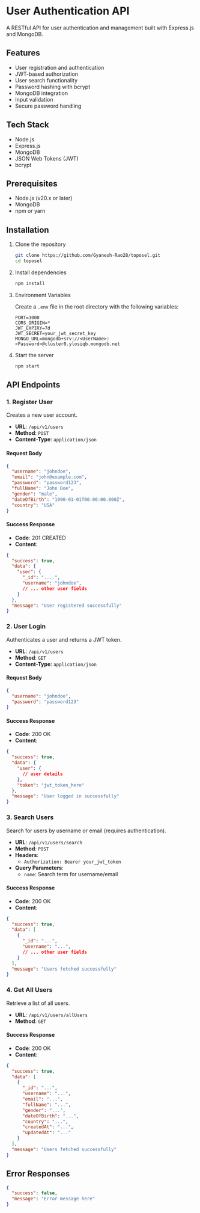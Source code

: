 # User Authentication API

A RESTful API for user authentication and management built with Express.js and MongoDB.

## Features

- User registration and authentication
- JWT-based authorization
- User search functionality
- Password hashing with bcrypt
- MongoDB integration
- Input validation
- Secure password handling

## Tech Stack

- Node.js
- Express.js
- MongoDB
- JSON Web Tokens (JWT)
- bcrypt

## Prerequisites

- Node.js (v20.x or later)
- MongoDB
- npm or yarn

## Installation

1. Clone the repository
   ```bash
   git clone https://github.com/Gyanesh-Rao28/toposel.git
   cd toposel
   ```

2. Install dependencies
   ```bash
   npm install
   ```

3. Environment Variables

   Create a `.env` file in the root directory with the following variables:

   ```env
   PORT=3000
   CORS_ORIGIN=*
   JWT_EXPIRY=7d
   JWT_SECRET=your_jwt_secret_key
   MONGO_URL=mongodb+srv://<UserName>:<Password>@cluster0.ylosiqb.mongodb.net
   ```

4. Start the server
   ```bash
   npm start
   ```

## API Endpoints

### 1. Register User
Creates a new user account.

- **URL**: `/api/v1/users`
- **Method**: `POST`
- **Content-Type**: `application/json`

#### Request Body
```json
{
  "username": "johndoe",
  "email": "john@example.com",
  "password": "password123",
  "fullName": "John Doe",
  "gender": "male",
  "dateOfBirth": "1990-01-01T00:00:00.000Z",
  "country": "USA"
}
```

#### Success Response
- **Code**: 201 CREATED
- **Content**:
```json
{
  "success": true,
  "data": {
    "user": {
      "_id": "....",
      "username": "johndoe",
      // ... other user fields
    }
  },
  "message": "User registered successfully"
}
```

### 2. User Login
Authenticates a user and returns a JWT token.

- **URL**: `/api/v1/users`
- **Method**: `GET`
- **Content-Type**: `application/json`

#### Request Body
```json
{
  "username": "johndoe",
  "password": "password123"
}
```

#### Success Response
- **Code**: 200 OK
- **Content**:
```json
{
  "success": true,
  "data": {
    "user": {
      // user details
    },
    "token": "jwt_token_here"
  },
  "message": "User logged in successfully"
}
```

### 3. Search Users
Search for users by username or email (requires authentication).

- **URL**: `/api/v1/users/search`
- **Method**: `POST`
- **Headers**: 
  - `Authorization: Bearer your_jwt_token`
- **Query Parameters**: 
  - `name`: Search term for username/email

#### Success Response
- **Code**: 200 OK
- **Content**:
```json
{
  "success": true,
  "data": [
    {
      "_id": "...",
      "username": "...",
      // ... other user fields
    }
  ],
  "message": "Users fetched successfully"
}
```

### 4. Get All Users
Retrieve a list of all users.

- **URL**: `/api/v1/users/allUsers`
- **Method**: `GET`

#### Success Response
- **Code**: 200 OK
- **Content**:
```json
{
  "success": true,
  "data": [
    {
      "_id": "...",
      "username": "...",
      "email": "...",
      "fullName": "...",
      "gender": "...",
      "dateOfBirth": "...",
      "country": "...",
      "createdAt": "...",
      "updatedAt": "..."
    }
  ],
  "message": "Users fetched successfully"
}
```

## Error Responses

```json
{
  "success": false,
  "message": "Error message here"
}
```

